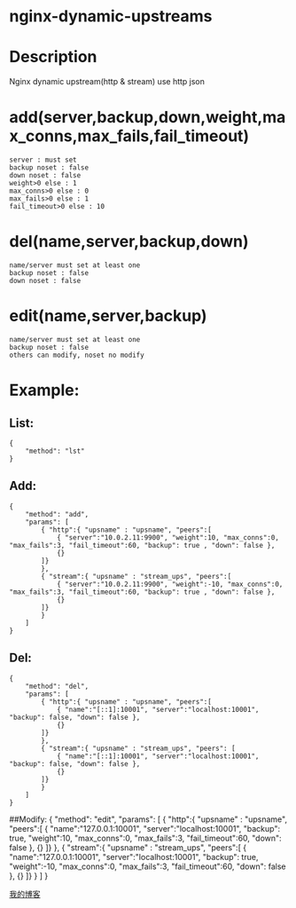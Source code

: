 # nginx-dynamic-upstreams<br>

# Description
Nginx dynamic upstream(http &amp; stream) use http json<br>

# add(server,backup,down,weight,max_conns,max_fails,fail_timeout)
	server : must set
	backup noset : false
	down noset : false
	weight>0 else : 1
	max_conns>0 else : 0
	max_fails>0 else : 1
	fail_timeout>0 else : 10
# del(name,server,backup,down)
	name/server must set at least one
	backup noset : false
	down noset : false
# edit(name,server,backup)
	name/server must set at least one
	backup noset : false
	others can modify, noset no modify


# Example:

## List:
	{
		"method": "lst"
	}
## Add:
	{
		"method": "add",
		"params": [
			{ "http":{ "upsname" : "upsname", "peers":[
				{ "server":"10.0.2.11:9900", "weight":10, "max_conns":0, "max_fails":3, "fail_timeout":60, "backup": true , "down": false },
				{}
			]}
			},
			{ "stream":{ "upsname" : "stream_ups", "peers":[
				{ "server":"10.0.2.11:9900", "weight":-10, "max_conns":0, "max_fails":3, "fail_timeout":60, "backup": true , "down": false },
				{}
			]}
			}
		]
	}
## Del:
	{
		"method": "del",
		"params": [
			{ "http":{ "upsname" : "upsname", "peers":[
				{ "name":"[::1]:10001", "server":"localhost:10001", "backup": false, "down": false },
				{}
			]}
			},
			{ "stream":{ "upsname" : "stream_ups", "peers": [
				{ "name":"[::1]:10001", "server":"localhost:10001", "backup": false, "down": false },
				{}
			]}
			}
		]
	}
##Modify:
	{
		"method": "edit",
		"params": [
			{ "http":{ "upsname" : "upsname", "peers":[
				{ "name":"127.0.0.1:10001", "server":"localhost:10001", "backup": true, "weight":10, "max_conns":0, "max_fails":3, "fail_timeout":60, "down": false },
				{}
			]}
			},
			{ "stream":{ "upsname" : "stream_ups", "peers":[
				{ "name":"127.0.0.1:10001", "server":"localhost:10001", "backup": true, "weight":-10, "max_conns":0, "max_fails":3, "fail_timeout":60, "down": false },
				{}
			]}
			}
		]
	}

[我的博客](http://blog.chinaunix.net/uid/16979052.html)  
